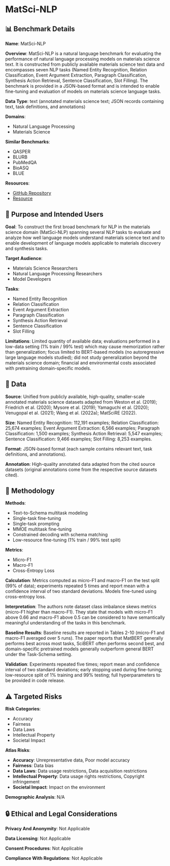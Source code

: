# MatSci-NLP

## 📊 Benchmark Details

**Name**: MatSci-NLP

**Overview**: MatSci-NLP is a natural language benchmark for evaluating the performance of natural language processing models on materials science text. It is constructed from publicly available materials science text data and encompasses seven NLP tasks (Named Entity Recognition, Relation Classification, Event Argument Extraction, Paragraph Classification, Synthesis Action Retrieval, Sentence Classification, Slot Filling). The benchmark is provided in a JSON-based format and is intended to enable fine-tuning and evaluation of models on materials science language tasks.

**Data Type**: text (annotated materials science text; JSON records containing text, task definitions, and annotations)

**Domains**:
- Natural Language Processing
- Materials Science

**Similar Benchmarks**:
- QASPER
- BLURB
- PubMedQA
- BioASQ
- BLUE

**Resources**:
- [GitHub Repository](https://github.com/BangLab-UdeM-Mila/NLP4MatSci-ACL23)
- [Resource](https://arxiv.org/abs/2305.08264)

## 🎯 Purpose and Intended Users

**Goal**: To construct the first broad benchmark for NLP in the materials science domain (MatSci-NLP) spanning several NLP tasks to evaluate and analyze how well language models understand materials science text and to enable development of language models applicable to materials discovery and synthesis tasks.

**Target Audience**:
- Materials Science Researchers
- Natural Language Processing Researchers
- Model Developers

**Tasks**:
- Named Entity Recognition
- Relation Classification
- Event Argument Extraction
- Paragraph Classification
- Synthesis Action Retrieval
- Sentence Classification
- Slot Filling

**Limitations**: Limited quantity of available data; evaluations performed in a low-data setting (1% train / 99% test) which may cause memorization rather than generalization; focus limited to BERT-based models (no autoregressive large language models studied); did not study generalization beyond the materials science domain; financial and environmental costs associated with pretraining domain-specific models.

## 💾 Data

**Source**: Unified from publicly available, high-quality, smaller-scale annotated materials science datasets adapted from Weston et al. (2019); Friedrich et al. (2020); Mysore et al. (2019); Yamaguchi et al. (2020); Venugopal et al. (2021); Wang et al. (2022a); MatSciRE (2022).

**Size**: Named Entity Recognition: 112,191 examples; Relation Classification: 25,674 examples; Event Argument Extraction: 6,566 examples; Paragraph Classification: 1,500 examples; Synthesis Action Retrieval: 5,547 examples; Sentence Classification: 9,466 examples; Slot Filling: 8,253 examples.

**Format**: JSON-based format (each sample contains relevant text, task definitions, and annotations).

**Annotation**: High-quality annotated data adapted from the cited source datasets (original annotations come from the respective source datasets cited).

## 🔬 Methodology

**Methods**:
- Text-to-Schema multitask modeling
- Single-task fine-tuning
- Single-task prompting
- MMOE multitask fine-tuning
- Constrained decoding with schema matching
- Low-resource fine-tuning (1% train / 99% test split)

**Metrics**:
- Micro-F1
- Macro-F1
- Cross-Entropy Loss

**Calculation**: Metrics computed as micro-F1 and macro-F1 on the test split (99% of data); experiments repeated 5 times and report mean with a confidence interval of two standard deviations. Models fine-tuned using cross-entropy loss.

**Interpretation**: The authors note dataset class imbalance skews metrics (micro-F1 higher than macro-F1). They state that models with micro-F1 above 0.66 and macro-F1 above 0.5 can be considered to have semantically meaningful understanding of the tasks in this benchmark.

**Baseline Results**: Baseline results are reported in Tables 2-10 (micro-F1 and macro-F1 averaged over 5 runs). The paper reports that MatBERT generally performs best across most tasks, SciBERT often performs second best, and domain-specific pretrained models generally outperform general BERT under the Task-Schema setting.

**Validation**: Experiments repeated five times; report mean and confidence interval of two standard deviations; early stopping used during fine-tuning; low-resource split of 1% training and 99% testing; full hyperparameters to be provided in code release.

## ⚠️ Targeted Risks

**Risk Categories**:
- Accuracy
- Fairness
- Data Laws
- Intellectual Property
- Societal Impact

**Atlas Risks**:
- **Accuracy**: Unrepresentative data, Poor model accuracy
- **Fairness**: Data bias
- **Data Laws**: Data usage restrictions, Data acquisition restrictions
- **Intellectual Property**: Data usage rights restrictions, Copyright infringement
- **Societal Impact**: Impact on the environment

**Demographic Analysis**: N/A

## 🔒 Ethical and Legal Considerations

**Privacy And Anonymity**: Not Applicable

**Data Licensing**: Not Applicable

**Consent Procedures**: Not Applicable

**Compliance With Regulations**: Not Applicable
